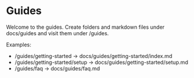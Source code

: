 # Guides

Welcome to the guides. Create folders and markdown files under docs/guides and visit them under /guides.

Examples:

- /guides/getting-started → docs/guides/getting-started/index.md
- /guides/getting-started/setup → docs/guides/getting-started/setup.md
- /guides/faq → docs/guides/faq.md
